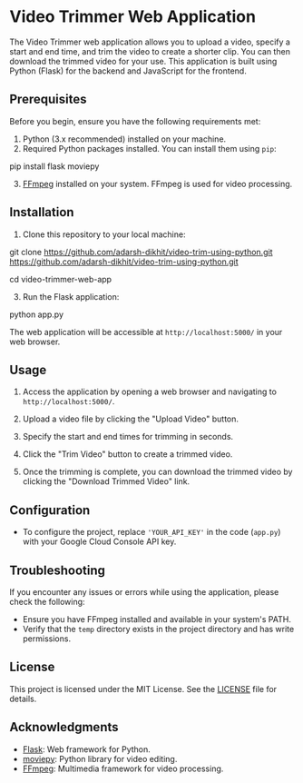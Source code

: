 # Video Trimmer Web Application

The Video Trimmer web application allows you to upload a video, specify a start and end time, and trim the video to create a shorter clip. You can then download the trimmed video for your use. This application is built using Python (Flask) for the backend and JavaScript for the frontend.

## Prerequisites

Before you begin, ensure you have the following requirements met:

1. Python (3.x recommended) installed on your machine.
2. Required Python packages installed. You can install them using `pip`:

pip install flask moviepy


3. [FFmpeg](https://www.ffmpeg.org/download.html) installed on your system. FFmpeg is used for video processing.

## Installation

1. Clone this repository to your local machine:

git clone https://github.com/adarsh-dikhit/video-trim-using-python.git
https://github.com/adarsh-dikhit/video-trim-using-python.git

cd video-trimmer-web-app


3. Run the Flask application:

python app.py


The web application will be accessible at `http://localhost:5000/` in your web browser.

## Usage

1. Access the application by opening a web browser and navigating to `http://localhost:5000/`.

2. Upload a video file by clicking the "Upload Video" button.

3. Specify the start and end times for trimming in seconds.

4. Click the "Trim Video" button to create a trimmed video.

5. Once the trimming is complete, you can download the trimmed video by clicking the "Download Trimmed Video" link.

## Configuration

- To configure the project, replace `'YOUR_API_KEY'` in the code (`app.py`) with your Google Cloud Console API key.

## Troubleshooting

If you encounter any issues or errors while using the application, please check the following:

- Ensure you have FFmpeg installed and available in your system's PATH.
- Verify that the `temp` directory exists in the project directory and has write permissions.

## License

This project is licensed under the MIT License. See the [LICENSE](LICENSE) file for details.

## Acknowledgments

- [Flask](https://flask.palletsprojects.com/): Web framework for Python.
- [moviepy](https://github.com/Zulko/moviepy): Python library for video editing.
- [FFmpeg](https://www.ffmpeg.org/): Multimedia framework for video processing.


